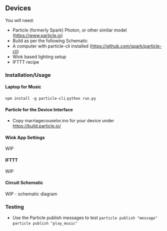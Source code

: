 ## Devices

You will need:
- Particle (formerly Spark) Photon, or other similar model (https://www.particle.io)
- Build as per the following Schematic
- A computer with particle-cli installed (https://github.com/spark/particle-cli)
- Wink based lighting setup
- IFTTT recipe

### Installation/Usage
#### Laptop for Music
```npm install -g particle-cli```
```python run.py```

#### Particle for the Device Interface
- Copy marriagecouselor.ino for your device under https://build.particle.io/

#### Wink App Settings
WIP

#### IFTTT
WIP

#### Circuit Schematic
WIP - schematic diagram

### Testing
- Use the Particle publish messages to test
```particle publish "message"```
```particle publish "play_music"```
